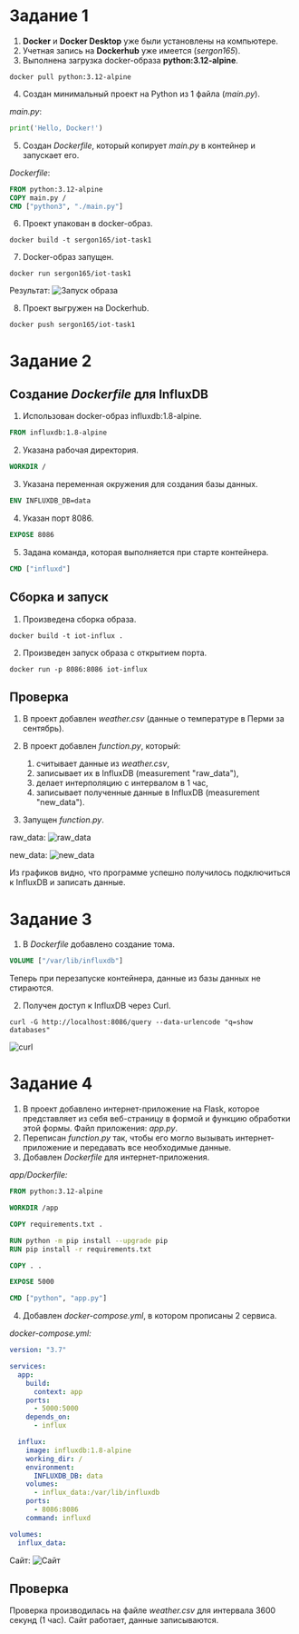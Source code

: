 # Задание 1
1. **Docker** и **Docker Desktop** уже были установлены на компьютере.
2. Учетная запись на **Dockerhub** уже имеется (*sergon165*).
3. Выполнена загрузка docker-образа **python:3.12-alpine**.
```commandline
docker pull python:3.12-alpine
```

4. Создан минимальный проект на Python из 1 файла (*main.py*).

*main.py*:
```python
print('Hello, Docker!')
```

5. Создан *Dockerfile*, который копирует *main.py* в контейнер и запускает его.

*Dockerfile*:
```dockerfile
FROM python:3.12-alpine
COPY main.py /
CMD ["python3", "./main.py"]
```

6. Проект упакован в docker-образ.
```commandline
docker build -t sergon165/iot-task1
```

7. Docker-образ запущен.
```commandline
docker run sergon165/iot-task1
```
Результат:
![Запуск образа](img/task1-run.png)

8. Проект выгружен на Dockerhub.
```commandline
docker push sergon165/iot-task1
```

# Задание 2
## Создание *Dockerfile* для InfluxDB
1. Использован docker-образ influxdb:1.8-alpine.
   
```dockerfile
FROM influxdb:1.8-alpine 
```

2. Указана рабочая директория.
```dockerfile
WORKDIR /
```

3. Указана переменная окружения для создания базы данных.
```dockerfile
ENV INFLUXDB_DB=data
```

4. Указан порт 8086.
```dockerfile
EXPOSE 8086
```

5. Задана команда, которая выполняется при старте контейнера.
```dockerfile
CMD ["influxd"]
```

## Сборка и запуск
1. Произведена сборка образа.
```commandline
docker build -t iot-influx .
```

2. Произведен запуск образа с открытием порта.
```commandline
docker run -p 8086:8086 iot-influx
```

## Проверка
1. В проект добавлен *weather.csv* (данные о температуре в Перми за сентябрь).
2. В проект добавлен *function.py*, который:
    1. считывает данные из *weather.csv*,
    2. записывает их в InfluxDB (measurement "raw_data"),
    3. делает интерполяцию с интервалом в 1 час,
    4. записывает полученные данные в InfluxDB (measurement "new_data").
    
3. Запущен *function.py*.

raw_data:
![raw_data](img/task2-raw_data.png)

new_data:
![new_data](img/task2-new_data.png)


Из графиков видно, что программе успешно получилось подключиться к InfluxDB и записать данные.

# Задание 3
1. В *Dockerfile* добавлено создание тома.
```dockerfile
VOLUME ["/var/lib/influxdb"]
```

Теперь при перезапуске контейнера, данные из базы данных не стираются.

2. Получен доступ к InfluxDB через Curl.
```commandline
curl -G http://localhost:8086/query --data-urlencode "q=show databases"
```

![curl](img/task3-curl.png)

# Задание 4
1. В проект добавлено интернет-приложение на Flask, которое представляет из себя веб-страницу в формой и функцию обработки этой формы. Файл приложения: *app.py*.
2. Переписан *function.py* так, чтобы его могло вызывать интернет-приложение и передавать все необходимые данные.
3. Добавлен *Dockerfile* для интернет-приложения.

*app/Dockerfile:*
```dockerfile
FROM python:3.12-alpine

WORKDIR /app

COPY requirements.txt .

RUN python -m pip install --upgrade pip
RUN pip install -r requirements.txt

COPY . .

EXPOSE 5000

CMD ["python", "app.py"]
```   

4. Добавлен *docker-compose.yml*, в котором прописаны 2 сервиса.

*docker-compose.yml:*
```yaml
version: "3.7"

services:
  app:
    build:
      context: app
    ports:
      - 5000:5000
    depends_on:
      - influx

  influx:
    image: influxdb:1.8-alpine
    working_dir: /
    environment:
      INFLUXDB_DB: data
    volumes:
      - influx_data:/var/lib/influxdb
    ports:
      - 8086:8086
    command: influxd

volumes:
  influx_data:
```

Сайт:
![Сайт](img/task4-site.png)

## Проверка
Проверка производилась на файле *weather.csv* для интервала 3600 секунд (1 час). Сайт работает, данные записываются.